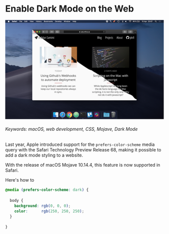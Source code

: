 # Enable Dark Mode on the Web

![cover](../static/images/darkmode.png)

###### Keywords: macOS, web development, CSS, Mojave, Dark Mode

Last year, Apple introduced support for the ``prefers-color-scheme`` media query with the Safari Technology Preview Release 68, making it possible to add a dark mode styling to a website.

With the release of macOS Mojave 10.14.4, this feature is now supported in Safari.

Here's how to 


```css
@media (prefers-color-scheme: dark) {

  body {
    background: rgb(0, 0, 0);
    color:      rgb(250, 250, 250);
  }

}
```
